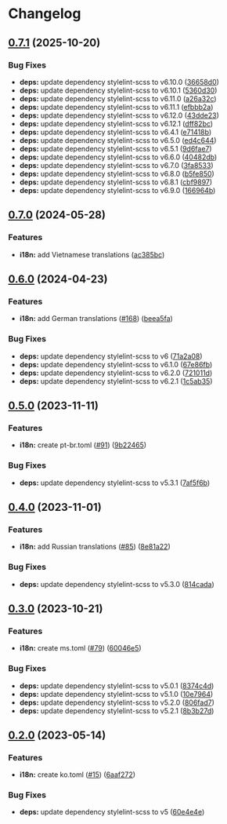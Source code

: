 # Changelog

## [0.7.1](https://github.com/hbstack/noscript/compare/v0.7.0...v0.7.1) (2025-10-20)


### Bug Fixes

* **deps:** update dependency stylelint-scss to v6.10.0 ([36658d0](https://github.com/hbstack/noscript/commit/36658d0830e7c0ae8df5d187caed3dbb6474e3d2))
* **deps:** update dependency stylelint-scss to v6.10.1 ([5360d30](https://github.com/hbstack/noscript/commit/5360d30d46024b2dba08c1f7c68aaddffa3cc749))
* **deps:** update dependency stylelint-scss to v6.11.0 ([a26a32c](https://github.com/hbstack/noscript/commit/a26a32cf76ed7fb71a597fc19deb017a5ac20fb3))
* **deps:** update dependency stylelint-scss to v6.11.1 ([efbbb2a](https://github.com/hbstack/noscript/commit/efbbb2ab8756d87a29166e86316599e4be4ab252))
* **deps:** update dependency stylelint-scss to v6.12.0 ([43dde23](https://github.com/hbstack/noscript/commit/43dde23abe0b87684b9f31172a418451960f5cf0))
* **deps:** update dependency stylelint-scss to v6.12.1 ([dff82bc](https://github.com/hbstack/noscript/commit/dff82bc0930ab30fcc18c305c2ec1f27a05ee573))
* **deps:** update dependency stylelint-scss to v6.4.1 ([e71418b](https://github.com/hbstack/noscript/commit/e71418be70fcad672dbd1c4e4870780b1775c5d2))
* **deps:** update dependency stylelint-scss to v6.5.0 ([ed4c644](https://github.com/hbstack/noscript/commit/ed4c644a1032a5d897a739dddba1f7b351b66e34))
* **deps:** update dependency stylelint-scss to v6.5.1 ([9d6fae7](https://github.com/hbstack/noscript/commit/9d6fae7ef656550f6020df7100862040735c851f))
* **deps:** update dependency stylelint-scss to v6.6.0 ([40482db](https://github.com/hbstack/noscript/commit/40482db08820a22090eb70396a599d3fbce10913))
* **deps:** update dependency stylelint-scss to v6.7.0 ([3fa8533](https://github.com/hbstack/noscript/commit/3fa8533ebbb9ee38d31fc2134b1e1e46182425ac))
* **deps:** update dependency stylelint-scss to v6.8.0 ([b5fe850](https://github.com/hbstack/noscript/commit/b5fe850cdc3ec4fcffdbb2e437e9c1374a1cd50f))
* **deps:** update dependency stylelint-scss to v6.8.1 ([cbf9897](https://github.com/hbstack/noscript/commit/cbf9897abb00bbe99722448e79eaa96724f3afb2))
* **deps:** update dependency stylelint-scss to v6.9.0 ([166964b](https://github.com/hbstack/noscript/commit/166964b3bcb9b01a87a5685354597e75c7b4c1ba))

## [0.7.0](https://github.com/hbstack/noscript/compare/v0.6.0...v0.7.0) (2024-05-28)


### Features

* **i18n:** add Vietnamese translations ([ac385bc](https://github.com/hbstack/noscript/commit/ac385bcbaca4c7ace62f4706c8eeff362710ed05))

## [0.6.0](https://github.com/hbstack/noscript/compare/v0.5.0...v0.6.0) (2024-04-23)


### Features

* **i18n:** add German translations ([#168](https://github.com/hbstack/noscript/issues/168)) ([beea5fa](https://github.com/hbstack/noscript/commit/beea5faac90a95e2648f4e645f77679387503069))


### Bug Fixes

* **deps:** update dependency stylelint-scss to v6 ([71a2a08](https://github.com/hbstack/noscript/commit/71a2a08415cb8690102adf685814befd68420330))
* **deps:** update dependency stylelint-scss to v6.1.0 ([67e86fb](https://github.com/hbstack/noscript/commit/67e86fb0798742b3f2bfc1525608ec3043273bc8))
* **deps:** update dependency stylelint-scss to v6.2.0 ([721011d](https://github.com/hbstack/noscript/commit/721011d9d4159f72cc78bcafa6d2e415002e0724))
* **deps:** update dependency stylelint-scss to v6.2.1 ([1c5ab35](https://github.com/hbstack/noscript/commit/1c5ab3538c70ee1b05b5d165b32757d4acb07ca9))

## [0.5.0](https://github.com/hbstack/noscript/compare/v0.4.0...v0.5.0) (2023-11-11)


### Features

* **i18n:** create pt-br.toml ([#91](https://github.com/hbstack/noscript/issues/91)) ([9b22465](https://github.com/hbstack/noscript/commit/9b224653ede021377569b99a3306ce83d5423471))


### Bug Fixes

* **deps:** update dependency stylelint-scss to v5.3.1 ([7af5f6b](https://github.com/hbstack/noscript/commit/7af5f6b296eb8bb0bc9cc68d6e5a6e78145a0aa8))

## [0.4.0](https://github.com/hbstack/noscript/compare/v0.3.0...v0.4.0) (2023-11-01)


### Features

* **i18n:** add Russian translations ([#85](https://github.com/hbstack/noscript/issues/85)) ([8e81a22](https://github.com/hbstack/noscript/commit/8e81a223c01d3623b0e639d9f361fed7ff14632a))


### Bug Fixes

* **deps:** update dependency stylelint-scss to v5.3.0 ([814cada](https://github.com/hbstack/noscript/commit/814cada01d4965a0feed7c8a9283a9158341566d))

## [0.3.0](https://github.com/hbstack/noscript/compare/v0.2.0...v0.3.0) (2023-10-21)


### Features

* **i18n:** create ms.toml ([#79](https://github.com/hbstack/noscript/issues/79)) ([60046e5](https://github.com/hbstack/noscript/commit/60046e5fda69318ba418e85fc4b32e882a74c400))


### Bug Fixes

* **deps:** update dependency stylelint-scss to v5.0.1 ([8374c4d](https://github.com/hbstack/noscript/commit/8374c4d89fde5b9758f1d1d5c80fe0688805fb8f))
* **deps:** update dependency stylelint-scss to v5.1.0 ([10e7964](https://github.com/hbstack/noscript/commit/10e7964946d06397d90525a30f728608479041bd))
* **deps:** update dependency stylelint-scss to v5.2.0 ([806fad7](https://github.com/hbstack/noscript/commit/806fad7995d5035502ca4a2fe5fd45b6e97033e9))
* **deps:** update dependency stylelint-scss to v5.2.1 ([8b3b27d](https://github.com/hbstack/noscript/commit/8b3b27d98bca977690961926723850fdd68c1913))

## [0.2.0](https://github.com/hbstack/noscript/compare/v0.1.0...v0.2.0) (2023-05-14)


### Features

* **i18n:** create ko.toml ([#15](https://github.com/hbstack/noscript/issues/15)) ([6aaf272](https://github.com/hbstack/noscript/commit/6aaf27264a45c5c03a0a9283ee99bb158b07a0e7))


### Bug Fixes

* **deps:** update dependency stylelint-scss to v5 ([60e4e4e](https://github.com/hbstack/noscript/commit/60e4e4e1d2a19eb40d639d12175ee5004f112fb4))
